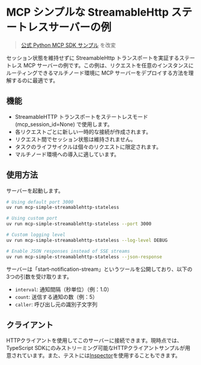 # MCP シンプルな StreamableHttp ステートレスサーバーの例

> [公式 Python MCP SDK サンプル](https://github.com/modelcontextprotocol/python-sdk/tree/main/examples/servers/simple-streamablehttp-stateless) を改変

セッション状態を維持せずに StreamableHttp トランスポートを実証するステートレス MCP サーバーの例です。この例は、リクエストを任意のインスタンスにルーティングできるマルチノード環境に MCP サーバーをデプロイする方法を理解するのに最適です。

## 機能

- StreamableHTTP トランスポートをステートレスモード (mcp_session_id=None) で使用します。
- 各リクエストごとに新しい一時的な接続が作成されます。
- リクエスト間でセッション状態は維持されません。
- タスクのライフサイクルは個々のリクエストに限定されます。
- マルチノード環境への導入に適しています。


## 使用方法

サーバーを起動します。

```bash
# Using default port 3000
uv run mcp-simple-streamablehttp-stateless

# Using custom port
uv run mcp-simple-streamablehttp-stateless --port 3000

# Custom logging level
uv run mcp-simple-streamablehttp-stateless --log-level DEBUG

# Enable JSON responses instead of SSE streams
uv run mcp-simple-streamablehttp-stateless --json-response
```

サーバーは「start-notification-stream」というツールを公開しており、以下の3つの引数を受け取ります。

- `interval`: 通知間隔（秒単位）（例：1.0）
- `count`: 送信する通知の数（例：5）
- `caller`: 呼び出し元の識別子文字列


## クライアント

HTTPクライアントを使用してこのサーバーに接続できます。現時点では、TypeScript SDKにのみストリーミング可能なHTTPクライアントサンプルが用意されています。また、テストには[Inspector](https://github.com/modelcontextprotocol/inspector)を使用することもできます。